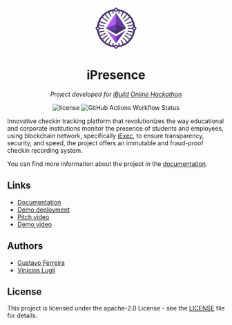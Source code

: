 <p align="center">
  <img src="./docs/static/img/logo.png" width="100" alt="project-logo">
</p>
<p align="center">
	<h1 align="center">iPresence</h1>
</p>
<p align="center">
    <em> Project developed for <a href="https://taikai.network/iExec/hackathons/ibuild/resources">iBuild Online Hackathon</a></em>
</p>
<p align="center">
	<img src="https://img.shields.io/github/license/Airport-Coders/OptiPresence?style=default&logo=opensourceinitiative&logoColor=white&color=78DCE8" alt="license">
	<img src="https://img.shields.io/github/actions/workflow/status/Bottle-Coders/iPresence/CI.yml" alt="GitHub Actions Workflow Status">
</p>

Innovative checkin tracking platform that revolutionizes the way educational and corporate institutions monitor the presence of students and employees, using blockchain network, specifically [iExec](https://iex.ec/), to ensure transparency, security, and speed, the project offers an immutable and fraud-proof checkin recording system.

You can find more information about the project in the [documentation](https://bottle-coders.github.io/iPresence/).

## Links

-   [Documentation](https://bottle-coders.github.io/iPresence/)
-   [Demo deployment](https://ipresence.vercel.app/)
-   [Pitch video](https://youtu.be/C6Knx3dPk0w)
-   [Demo video](https://www.youtube.com/watch?v=W0rheKsxDSw)

## Authors

-   [Gustavo Ferreira](https://github.com/gustavofdeoliveira)
-   [Vinicios Lugli](https://github.com/ViniciosLugli)

## License

This project is licensed under the apache-2.0 License - see the [LICENSE](LICENSE) file for details.
